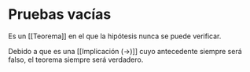 # Pruebas vacías

Es un [[Teorema]] en el que la hipótesis nunca se puede verificar.

Debido a que es una [[Implicación (→)]] cuyo antecedente siempre será falso, el teorema siempre será verdadero.
